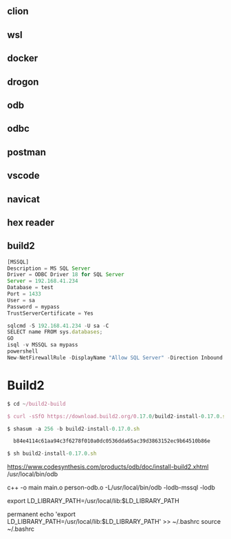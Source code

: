 ## clion  
## wsl  
## docker  
## drogon  
## odb  
## odbc  
## postman  
## vscode  
## navicat  
## hex reader 
## build2

``` javascript
[MSSQL]
Description = MS SQL Server  
Driver = ODBC Driver 18 for SQL Server  
Server = 192.168.41.234  
Database = test  
Port = 1433  
User = sa  
Password = mypass  
TrustServerCertificate = Yes  

sqlcmd -S 192.168.41.234 -U sa -C  
SELECT name FROM sys.databases;  
GO  
isql -v MSSQL sa mypass  
powershell  
New-NetFirewallRule -DisplayName "Allow SQL Server" -Direction Inbound -Action Allow -Protocol TCP -LocalPort 1433  
```  

# Build2
``` javascript
$ cd ~/build2-build

$ curl -sSfO https://download.build2.org/0.17.0/build2-install-0.17.0.sh

$ shasum -a 256 -b build2-install-0.17.0.sh

  b84e4114c61aa94c3f6278f010a0dc0536dda65ac39d3863152ec9b64510b86e

$ sh build2-install-0.17.0.sh
```

https://www.codesynthesis.com/products/odb/doc/install-build2.xhtml
/usr/local/bin/odb

c++ -o main main.o person-odb.o -L/usr/local/bin/odb -lodb-mssql -lodb

export LD_LIBRARY_PATH=/usr/local/lib:$LD_LIBRARY_PATH

permanent
echo 'export LD_LIBRARY_PATH=/usr/local/lib:$LD_LIBRARY_PATH' >> ~/.bashrc
source ~/.bashrc
